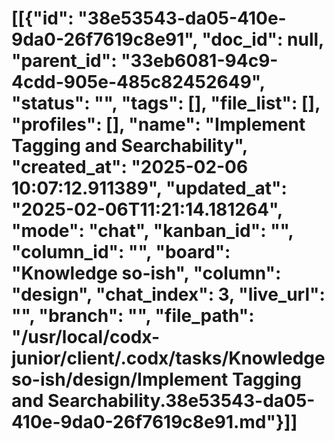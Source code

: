 # [[{"id": "38e53543-da05-410e-9da0-26f7619c8e91", "doc_id": null, "parent_id": "33eb6081-94c9-4cdd-905e-485c82452649", "status": "", "tags": [], "file_list": [], "profiles": [], "name": "Implement Tagging and Searchability", "created_at": "2025-02-06 10:07:12.911389", "updated_at": "2025-02-06T11:21:14.181264", "mode": "chat", "kanban_id": "", "column_id": "", "board": "Knowledge so-ish", "column": "design", "chat_index": 3, "live_url": "", "branch": "", "file_path": "/usr/local/codx-junior/client/.codx/tasks/Knowledge so-ish/design/Implement Tagging and Searchability.38e53543-da05-410e-9da0-26f7619c8e91.md"}]]